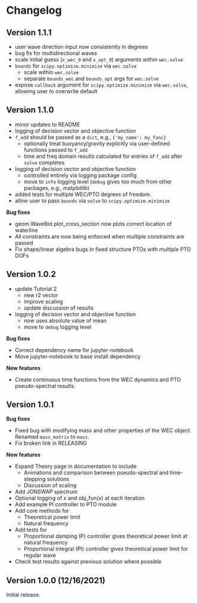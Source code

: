 
# Changelog

## Version 1.1.1

* user wave direction input now consistently in degrees
* bug fix for multidirectional waves
* scale initial guess (`x_wec_0` and `x_opt_0`) arguments within `wec.solve`
* `bounds` for `scipy.optimize.minimize` via `wec.solve`
  * scale within `wec.solve`
  * separate `bounds_wec` and `bounds_opt` args for `wec.solve`
* expose `callback` argument for `scipy.optimize.minimize` via `wec.solve`, allowing user to overwrite default

## Version 1.1.0

* minor updates to README
* logging of decision vector and objective function
* `f_add` should be passed as a `dict`, e.g., `{'my_name': my_func}`
  * optionally treat buoyancy/gravity explicitly via user-defined functions passed to `f_add`
  * time and freq domain results calculated for entries of `f_add` after `solve` completes
* logging of decision vector and objective function
  * controlled entirely via logging package config
  * move to `info` logging level (`debug` gives too much from other packages, e.g., matplotlib)
* added tests for multiple WEC/PTO degrees of freedom.
* allow user to pass `bounds` via `solve` to `scipy.optimize.minimize`

**Bug fixes**

* geom.WaveBot.plot_cross_section now plots correct location of waterline
* All constraints are now being enforced when multiple constraints are passed
* Fix shape/linear algebra bugs in fixed structure PTOs with multiple PTO DOFs


## Version 1.0.2

* update Tutorial 2
    * new r2 vector
    * improve scaling
    * update discussion of results
* logging of decision vector and objective function
    * now uses absolute value of mean
    * move to `debug` logging level

**Bug fixes**

* Correct dependency name for jupyter-notebook
* Move jupyter-notebook to base install dependency

**New features**

* Create continuous time functions from the WEC dynamics and PTO pseudo-spectral results.


## Version 1.0.1

**Bug fixes**

* Fixed bug with modifying mass and other properties of the WEC object. Renamed `mass_matrix` to `mass`.
* Fix broken link in RELEASING

**New features**

* Expand Theory page in documentation to include
    * Animations and comparison between pseudo-spectral and time-stepping solutions
    * Discussion of scaling
* Add JONSWAP spectrum
* Optional logging of x and obj_fun(x) at each iteration
* Add example PI controller to PTO module
* Add core methods for
    * Theoretical power limit
    * Natural frequency
* Add tests for
    * Proportional damping (P) controller gives theoretical power limit at natural frequency
    * Proportional integral (PI) controller gives theoretical power limit for regular wave
* Check test results against previous solution where possible

## Version 1.0.0 (12/16/2021)
Initial release.
